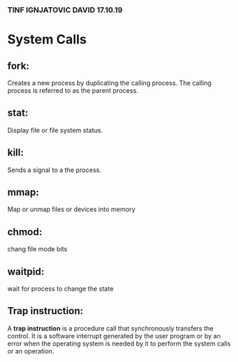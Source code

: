 ### TINF IGNJATOVIC DAVID 17.10.19

# System Calls


## fork:
Creates a new process by duplicating the calling process. The calling process is referred to as the parent process.

## stat:

Display file or file system status.

## kill:

Sends a signal to a the process.

## mmap:

Map or unmap files or devices into memory


## chmod:

chang file mode bits

## waitpid:

wait for process to change the state

## Trap instruction:

A **trap instruction** is a procedure call that synchronously transfers the control. It is a software interrupt generated by the user program or by an error when the operating system is needed by it to perform the system calls or an operation.
